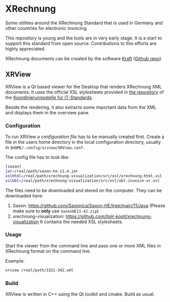 # XRechnung

Some utilities around the XRechnung Standard that is used in Germany and other countries for electronic invoicing.

This repository is young and the tools are in very early stage. It is a start to support this standard from open source. Contributions to this efforts are highly appreciated.

XRechnung documents can be created by the software [Kraft](https://volle-kraft-voraus.de) ([Github repo](https://github.com/dragotin/kraft)).

## XRView

XRView is a Qt based viewer for the Desktop that renders XRechnung XML documents. It uses the official XSL stylesheets provided in [the repository](https://github.com/itplr-kosit/xrechnung-visualization) of the [Koordinierungsstelle für IT-Standards](https://www.xoev.de/). 

Beside the rendering, it also extracts some important data from the XML and displays them in the overview pane.

### Configuration

To run XRView a *configuration file* has to be manually created first. Create a file in the users home directory in the local configuration directory, usually in `$HOME/.config/xrview/XRView.conf`.

The config file has to look like:

```bash
[saxon]
jar=/real/path/saxon-he-11.4.jar
xslHtml=/real/path/xrechnung-visualization/src/xsl/xrechnung-html.xsl
xslUbl=/real/path/xrechnung-visualization/src/xsl/ubl-invoice-xr.xsl
```

The files need to be downloaded and stored on the computer. They can be downloaded here:

1. Saxon: https://github.com/Saxonica/Saxon-HE/tree/main/11/Java (Please make sure to **only** use `SaxonHE11-4J.zip`)
2. xrechnung-visualization: https://github.com/itplr-kosit/xrechnung-visualization It contains the needed XSL stylesheets.

### Usage

Start the viewer from the command line and pass one or more XML files in XRechnung format on the command line.

Example:
```bash
xrview /real/path/3321-342.xml
```

### Build

XRView is written in C++ using the Qt toolkit and cmake. Build as usual.

